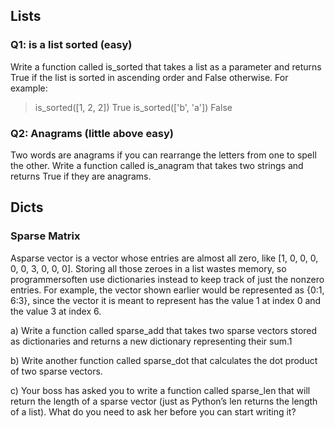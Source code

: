 ## Lists

### Q1: is a list sorted (easy)

Write a function called is_sorted that takes a list as a parameter and returns True if the list is sorted in ascending order and False otherwise. For example:
> is_sorted([1, 2, 2])
True
> is_sorted(['b', 'a'])
False

### Q2: Anagrams (little above easy)

Two words are anagrams if you can rearrange the letters from one to spell the other. Write a function called is_anagram that takes two strings and returns True if they are anagrams.

## Dicts

### Sparse Matrix

Asparse vector is a vector whose entries are almost all zero, like [1, 0, 0, 0, 0, 0, 3, 0, 0, 0]. Storing all those zeroes in a list wastes memory, so programmersoften use dictionaries instead to keep track of just the nonzero entries. For example, the vector shown earlier would be represented as {0:1, 6:3}, since the vector it is meant to represent has the value 1 at index 0 and the value 3 at index 6.

a) Write a function called sparse_add that takes two sparse vectors stored as dictionaries and returns a new dictionary representing their sum.1

b) Write another function called sparse_dot that calculates the dot product of two sparse vectors.

c) Your boss has asked you to write a function called sparse_len that will return the length of a sparse vector (just as Python’s len returns the length of a list). What do you need to ask her before you can start writing it?
